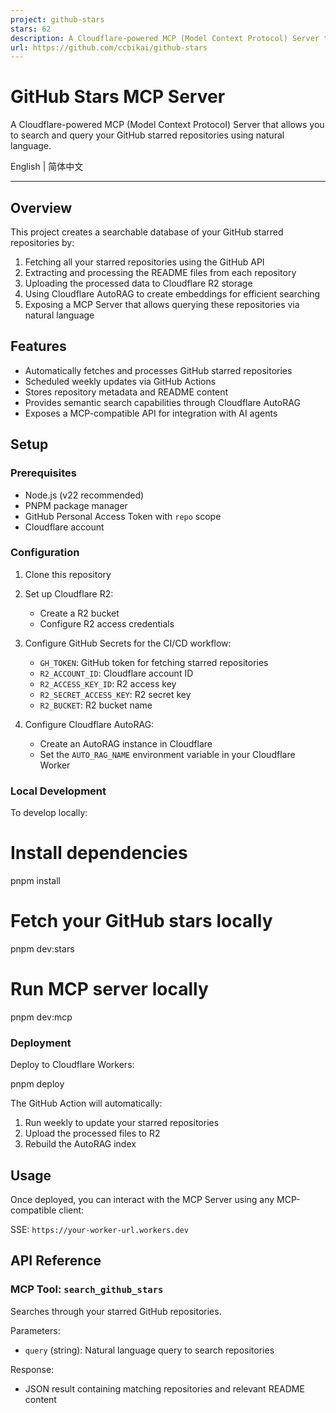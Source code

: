 ```yaml
---
project: github-stars
stars: 62
description: A Cloudflare-powered MCP (Model Context Protocol) Server that allows you to search and query your GitHub starred repositories using natural language.
url: https://github.com/ccbikai/github-stars
---
```


GitHub Stars MCP Server
=======================

A Cloudflare-powered MCP (Model Context Protocol) Server that allows you to search and query your GitHub starred repositories using natural language.

English | 简体中文

* * *

Overview
--------

This project creates a searchable database of your GitHub starred repositories by:

1.  Fetching all your starred repositories using the GitHub API
2.  Extracting and processing the README files from each repository
3.  Uploading the processed data to Cloudflare R2 storage
4.  Using Cloudflare AutoRAG to create embeddings for efficient searching
5.  Exposing a MCP Server that allows querying these repositories via natural language

Features
--------

-   Automatically fetches and processes GitHub starred repositories
-   Scheduled weekly updates via GitHub Actions
-   Stores repository metadata and README content
-   Provides semantic search capabilities through Cloudflare AutoRAG
-   Exposes a MCP-compatible API for integration with AI agents

Setup
-----

### Prerequisites

-   Node.js (v22 recommended)
-   PNPM package manager
-   GitHub Personal Access Token with `repo` scope
-   Cloudflare account

### Configuration

1.  Clone this repository
    
2.  Set up Cloudflare R2:
    
    -   Create a R2 bucket
    -   Configure R2 access credentials
3.  Configure GitHub Secrets for the CI/CD workflow:
    
    -   `GH_TOKEN`: GitHub token for fetching starred repositories
    -   `R2_ACCOUNT_ID`: Cloudflare account ID
    -   `R2_ACCESS_KEY_ID`: R2 access key
    -   `R2_SECRET_ACCESS_KEY`: R2 secret key
    -   `R2_BUCKET`: R2 bucket name
4.  Configure Cloudflare AutoRAG:
    
    -   Create an AutoRAG instance in Cloudflare
    -   Set the `AUTO_RAG_NAME` environment variable in your Cloudflare Worker

### Local Development

To develop locally:

# Install dependencies
pnpm install

# Fetch your GitHub stars locally
pnpm dev:stars

# Run MCP server locally
pnpm dev:mcp

### Deployment

Deploy to Cloudflare Workers:

pnpm deploy

The GitHub Action will automatically:

1.  Run weekly to update your starred repositories
2.  Upload the processed files to R2
3.  Rebuild the AutoRAG index

Usage
-----

Once deployed, you can interact with the MCP Server using any MCP-compatible client:

SSE: `https://your-worker-url.workers.dev`

API Reference
-------------

### MCP Tool: `search_github_stars`

Searches through your starred GitHub repositories.

Parameters:

-   `query` (string): Natural language query to search repositories

Response:

-   JSON result containing matching repositories and relevant README content
